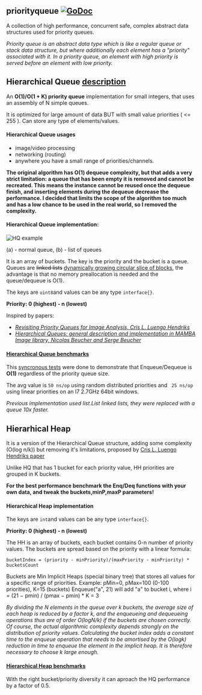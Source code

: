 
## priorityqueue  [![GoDoc](https://godoc.org/golang.org/x/tools/cmd/godoc?status.svg)](https://godoc.org/github.com/BTooLs/data-structures/priorityqueue)
A collection of high performance, concurrent safe, complex abstract data structures used for priority queues.

*Priority queue is an abstract data type which is like a regular queue or stack data structure, but where additionally each element has a "priority" associated with it. In a priority queue, an element with high priority is served before an element with low priority.*

## Hierarchical Queue [description](https://www.researchgate.net/figure/261191274_fig1_Figure-1-Simple-queue-a-and-hierarchical-queue-b) 
An **O(1)/O(1 + K) priority queue** implementation for small integers, that uses an assembly of N simple queues.

It is optimized for large amount of data BUT with small value priorities ( <= 255 ). Can store any type of elements/values. 

#### Hierarchical Queue usages 
* image/video processing
* networking (routing)
* anywhere you have a small range of priorities/channels.

**The original algorithm has O(1) dequeue complexity, but that adds a very strict limitation: a queue that has been empty it is removed and cannot be recreated. This means the instance cannot be reused once the dequeue finish, and inserting elements during the dequeue decrease the performance. I decided that limits the scope of the algorithm too much and has a low chance to be used in the real world, so I removed the complexity.**

#### Hierarchical Queue implementation:

![HQ example](https://www.researchgate.net/profile/Serge_Beucher/publication/261191274/figure/fig1/AS:296718022266884@1447754497479/Figure-1-Simple-queue-a-and-hierarchical-queue-b.png)

(a) - normal queue, (b) - list of queues

It is an array of buckets. The key is the priority and the bucket is a queue. Queues are ~~linked lists~~ [dynamically growing circular slice of blocks](https://github.com/karalabe/cookiejar/tree/master/collections/queue), the advantage is that no memory preallocation is needed and the queue/dequeue is O(1).

The keys are ```uint8```and values can be any type ```interface{}```.

**Priority: 0 (highest) - n (lowest)**

Inspired by papers:
- [*Revisiting Priority Queues for Image Analysis, Cris L. Luengo Hendriks*](http://www.cb.uu.se/~cris/Documents/Luengo2010a_preprint.pdf)
- [*Hierarchical Queues: general description and implementation in MAMBA Image library, Nicolas Beucher and Serge Beucher*](http://cmm.ensmp.fr/~beucher/publi/HQ_algo_desc.pdf)

#### [Hierarchical Queue benchmarks](benchmark.log)
This [syncronous tests](benchmark.log) were done to demonstrate that Enqueue/Dequeue is **O(1)** regardless of the priority queue size.

The avg value is ```50 ns/op``` using random distributed priorities and ``` 25 ns/op``` using linear priorities on an I7 2.7GHz 64bit windows.

*Previous implementation used list.List linked lists, they were replaced with a queue 10x faster.*

## Hierarhical Heap
It is a version of the Hierarchical Queue structure, adding some complexity (O(log n/k)) but removing it's limitations, proposed by [Cris L. Luengo Hendriks paper](http://www.cb.uu.se/~cris/Documents/Luengo2010a_preprint.pdf)

Unlike HQ that has 1 bucket for each priority value, HH priorities are grouped in K buckets.

**For the best performance benchmark the Enq/Deq functions with your own data, and tweak the buckets,minP,maxP parameters!**


#### Hierarchical Heap implementation

The keys are ```int```and values can be any type ```interface{}```.

**Priority: 0 (highest) - n (lowest)**

The HH is an array of buckets, each bucket contains 0-n number of priority values. The buckets are spread based on the priority with a linear formula:

```bucketIndex = (priority - minPriority)/(maxPriority - minPriority) * bucketsCount```

Buckets are Min Implicit Heaps (special binary tree) that stores all values for a specific range of priorities.
Example: pMin=0, pMax=100 (0-100 priorities), K=15 (buckets)
Enqueue("a", 21) will add "a" to bucket i, where
i = (21 − pmin) / (pmax − pmin) * K = 3

*By dividing the N elements in the queue over k buckets,
the average size of each heap is reduced by a factor k, and
the enqueueing and dequeueing operations thus are of order
O(logN/k) if the buckets are chosen correctly. Of course, the actual algorithmic complexity depends strongly on the distribution of priority values. Calculating the bucket index adds a constant time to the enqueue operation that needs to be amortised by the O(logk) reduction in time to enqueue the element in the implicit heap. It is therefore necessary to choose k large enough.*

#### [Hierarchical Heap benchmarks](benchmark.log)

With the right bucket/priority diversity it can aproach the HQ performance by a factor of 0.5.

